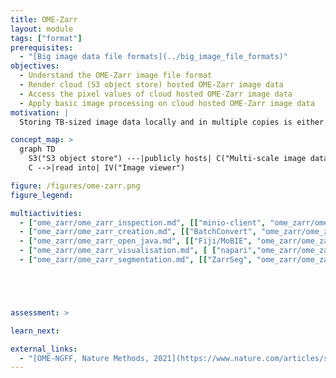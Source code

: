 ```yaml
---
title: OME-Zarr
layout: module
tags: ["format"]
prerequisites:
  - "[Big image data file formats](../big_image_file_formats)"
objectives:
  - Understand the OME-Zarr image file format
  - Render cloud (S3 object store) hosted OME-Zarr image data
  - Access the pixel values of cloud hosted OME-Zarr image data
  - Apply basic image processing on cloud hosted OME-Zarr image data
motivation: |
  Storing TB-sized image data locally and in multiple copies is either not possible or inefficient. Cloud storage enables efficient concurrent access to the same image data by multiple clients (scientists). OME-Zarr is the emerging community standard image file format for cloud (S3 object store) compatible image data storage. Thus it is important to know how to access S3 hosted OME-Zarr in various image analysis and visualisation platforms.

concept_map: >
  graph TD
    S3("S3 object store") ---|publicly hosts| C("Multi-scale image data chunks")
    C -->|read into| IV("Image viewer")

figure: /figures/ome-zarr.png
figure_legend: 

multiactivities:
  - ["ome_zarr/ome_zarr_inspection.md", [["minio-client", "ome_zarr/ome_zarr_inspection_minio-client.md"], ["ome-zarr-py","ome_zarr/ome_zarr_inspection_ome-zarr-py.md"]]]
  - ["ome_zarr/ome_zarr_creation.md", [["BatchConvert", "ome_zarr/ome_zarr_creation_BatchConvert.md"]]]
  - ["ome_zarr/ome_zarr_open_java.md", [["Fiji/MoBIE", "ome_zarr/ome_zarr_open_java_mobie.md"]]]
  - ["ome_zarr/ome_zarr_visualisation.md", [ ["napari","ome_zarr/ome_zarr_visualisation_napari.md"], ["Fiji/MoBIE", "ome_zarr/ome_zarr_visualisation_s3_mobie.md"], ["Neuroglancer","ome_zarr/ome_zarr_visualisation_s3_neuroglancer.md"], ["vizarr","ome_zarr/ome_zarr_visualisation_s3_vizarr.md"]]]
  - ["ome_zarr/ome_zarr_segmentation.md", [["ZarrSeg", "ome_zarr/ome_zarr_segmentation_zseg.md"]]]





assessment: >

learn_next:

external_links:
  - "[OME-NGFF, Nature Methods, 2021](https://www.nature.com/articles/s41592-021-01326-w)"
---
```

